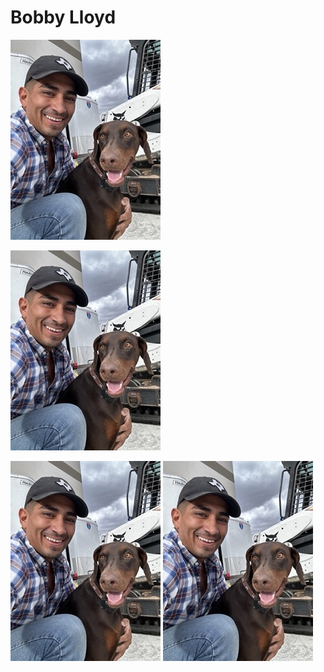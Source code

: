 # Bobby Lloyd



![Image description](/images/bobby&rose%20Small.jpeg)

![Image description](/images/bobby&rose%20Small.jpeg)

![image](/images/bobby&rose%20Small.jpeg)
![complete](/images/bobby&rose%20Small.jpeg)

